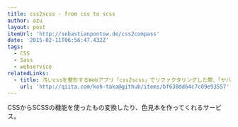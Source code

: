 ```yaml
---
title: css2scss - from css to scss
author: azu
layout: post
itemUrl: 'http://sebastianpontow.de/css2compass'
date: '2015-02-11T06:56:47.432Z'
tags:
  - CSS
  - Sass
  - webservice
relatedLinks:
  - title: 汚いcssを整形するWebアプリ「css2scss」でリファクタリングした際、「ヤバい」と感じた３つの機能と３つの点 - Qiita
    url: 'http://qiita.com/koh-taka@github/items/bf638dd64c7c09e93557'
---
```

CSSからSCSSの機能を使ったもの変換したり、色見本を作ってくれるサービス。
